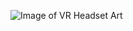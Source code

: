 ![Image of VR Headset Art](https://www.perforce.com/sites/default/files/image/2020-10/image-blog-vr-developement.jpg)
